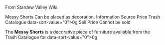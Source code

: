 From Stardew Valley Wiki

Messy Shorts Can be placed as decoration. Information Source Price Trash Catalogue data-sort-value="0"&gt;0g Sell Price Cannot be sold

The **Messy Shorts** is a decorative piece of furniture available from the Trash Catalogue for data-sort-value="0"&gt;0g.